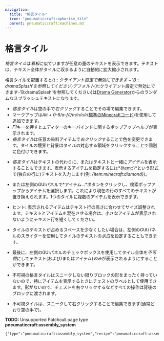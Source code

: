 ```yaml
---
navigation:
  title: "格言タイル"
  icon: "pneumaticcraft:aphorism_tile"
  parent: pneumaticcraft:machines.md
---
```


# 格言タイル

*格言タイル*は*看板*に似ていますが任意の量のテキストを表示できます。テキストは、テキスト全体がタイルに収まるように自動的に拡大縮小されます。

格言タイルを配置すると<Color hex="#880">$(t:クライアント設定で無効にできます-'B:dramaSplash'を参照してください)デフォルト$(/t:クライアント設定で無効にできます-'B:dramaSplash'を参照してください)</Color>は[Drama Generator](http://mc-drama.herokuapp.com/)からのランダムなスプラッシュテキストになります。


- *格言タイル*は空の手で*右クリック*することでその場で編集できます。
- マークアップは*Alt + 0-9/a-f/l/m/n/o/r*([標準のMinecraftコード](https://minecraft.gamepedia.com/Formatting_codes))を使用して追加できます。
- *F1*キーを押すとエディターのキーバインドに関するポップアップヘルプが表示されます。
- *格言タイル*は任意の染料アイテムで*右クリック*することで色を変更できます。タイルの境界と背景はタイルの対応する領域をクリックすることで個別に色付けできます。

<a name="items"></a>

- *格言タイル*はテキストの代わりに、またはテキストと一緒に*アイテム*を表示することもできます。表示するアイテムを指定するには*{item:<modid>:<itemid>}*という形式で(独自の行に)テキストを入力します(例: *{item:minecraft:diamond}*)。
- または左側のGUIパネルで*アイテム...*ボタンをクリックし、検索ポップアップからアイテムを選択します。これにより現在の行のすべてのテキストが置き換えられます。1つのタイルに複数のアイテムを表示できます。


- ヒント: 表示されるアイテムはテキスト行の高さに合わせてサイズ調整されます。テキストとアイテムを混在させる場合は、小さなアイテムが表示されないようにテキスト行を短くしてください。
- タイルのテキストが占めるスペースを少なくしたい場合は、左側のGUIパネルのスライダーを使用してタイルのテキストの*余白*を設定することもできます。
- 最後に、左側のGUIパネルのチェックボックスを使用してタイル全体を*不可視*にしてテキスト(および/またはアイテム)*のみ*が表示されるようにすることができます。


- 不可視の格言タイルはスニークしない限りブロックの形をまったく持っていないので、特にアイテムを表示するときにチェストのラベルとして使用できます。形がないので、チェストを右クリックするなどすべての操作は背後のブロックに渡されます。
- 不可視タイルは、スニークして右クリックすることで編集できます(通常どおり空の手で)。

**TODO:** Unsupported Patchouli page type **pneumaticcraft:assembly_system**

```
{"type":"pneumaticcraft:assembly_system","recipe":"pneumaticcraft:assembly/aphorism_tile"}
```

